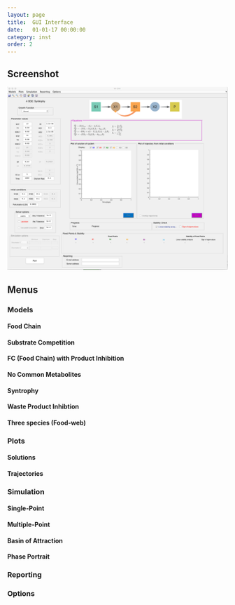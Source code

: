 ```yaml
---
layout: page
title:  GUI Interface
date:   01-01-17 00:00:00
category: inst
order: 2
---
```


## Screenshot
![alt text](https://github.com/MI-SIM/MI-SIM.github.io/blob/master/_posts/screenshot.tiff)
## Menus

### Models

#### Food Chain

#### Substrate Competition

#### FC (Food Chain) with Product Inhibition

#### No Common Metabolites

#### Syntrophy

#### Waste Product Inhibtion

#### Three species (Food-web)

### Plots

#### Solutions

#### Trajectories

### Simulation

#### Single-Point

#### Multiple-Point

#### Basin of Attraction

#### Phase Portrait

### Reporting

### Options
